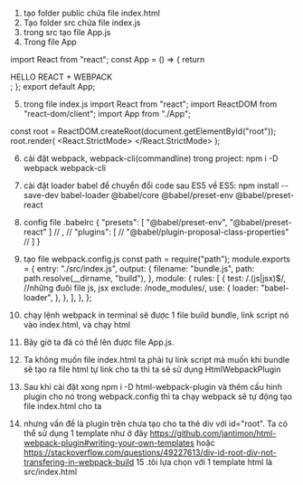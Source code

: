 1. tạo folder public chứa file index.html
2. Tạo folder src chứa file index.js
3. trong src tạo file App.js
4. Trong file App

import React from "react";
const App = () => {
return <div>HELLO REACT + WEBPACK</div>;
};
export default App;

5. trong file index.js
   import React from "react";
   import ReactDOM from "react-dom/client";
   import App from "./App";

const root = ReactDOM.createRoot(document.getElementById("root"));
root.render(
<React.StrictMode>
<App />
</React.StrictMode>
);

6. cài đặt webpack, webpack-cli(commandline) trong project: npm i -D webpack webpack-cli
7. cài đặt loader babel để chuyển đổi code sau ES5 về ES5: npm install --save-dev babel-loader @babel/core @babel/preset-env @babel/preset-react
8. config file .babelrc
   {
   "presets": [
   "@babel/preset-env",
   "@babel/preset-react"
   ]
   // ,
   // "plugins": [
   // "@babel/plugin-proposal-class-properties"
   // ]
   }

9. tạo file webpack.config.js
   const path = require("path");
   module.exports = {
   entry: "./src/index.js",
   output: {
   filename: "bundle.js",
   path: path.resolve(\_\_dirname, "build"),
   },
   module: {
   rules: [
   {
   test: /\.(js|jsx)$/, //những đuôi file js, jsx
   exclude: /node_modules/,
   use: {
   loader: "babel-loader",
   },
   },
   ],
   },
   };

10. chạy lệnh webpack in terminal sẽ được 1 file build bundle, link script nó vào index.html, và chạy html
11. Bây giờ ta đã có thể lên được file App.js.
12. Ta không muốn file index.html ta phải tự link script mà muốn khi bundle sẽ tạo ra file html tự link cho ta thì ta sẽ sử dụng HtmlWebpackPlugin
13. Sau khi cài đặt xong npm i -D html-webpack-plugin và thêm cấu hình plugin cho nó trong webpack.config thì ta chạy webpack sẽ tự động tạo file index.html cho ta

14. nhưng vấn đề là plugin trên chưa tạo cho ta thẻ div với id="root". Ta có thể sử dụng 1 template như ở đây https://github.com/jantimon/html-webpack-plugin#writing-your-own-templates hoặc https://stackoverflow.com/questions/49227613/div-id-root-div-not-transfering-in-webpack-build
    15 .tôi lựa chọn với 1 template html là src/index.html
